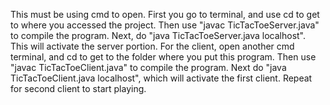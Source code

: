 This must be using cmd to open. First you go to terminal, and use cd to get to where you accessed the project. Then use "javac TicTacToeServer.java" to compile the program.
Next, do "java TicTacToeServer.java localhost". This will activate the server portion.
For the client, open another cmd terminal, and cd to get to the folder where you put this program. Then use "javac TicTacToeClient.java" to compile the program.
Next do "java TicTacToeClient.java localhost", which will activate the first client. Repeat for second client to start playing.
